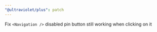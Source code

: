 ```yaml
---
"@ultraviolet/plus": patch
---
```


Fix `<Navigation />` disabled pin button still working when clicking on it
